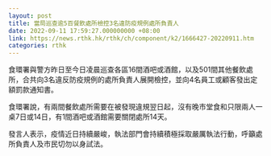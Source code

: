 ```yaml
---
layout: post
title: 當局巡查逾5百餐飲處所檢控3名違防疫規例處所負責人
date: 2022-09-11 17:59:27.000000000 +08:00
link: https://news.rthk.hk/rthk/ch/component/k2/1666427-20220911.htm
categories: rthk
---
```


食環署與警方昨日至今日凌晨巡查各區16間酒吧或酒館，以及501間其他餐飲處所，合共向3名違反防疫規例的處所負責人展開檢控，並向4名員工或顧客發出定額罰款通知書。

食環署說，有兩間餐飲處所需要在被發現違規翌日起，沒有晚市堂食和只限兩人一桌7日或14日，有1間酒吧或酒館需要關閉處所14天。

發言人表示，疫情近日持續嚴峻，執法部門會持續積極採取嚴厲執法行動，呼籲處所負責人及市民切勿以身試法。

